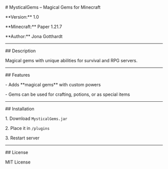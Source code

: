 \# MysticalGems – Magical Gems for Minecraft



\*\*Version:\*\* 1.0  

\*\*Minecraft:\*\* Paper 1.21.7  

\*\*Author:\*\* Jona Gotthardt



---



\## Description



Magical gems with unique abilities for survival and RPG servers.



---



\## Features



\- Adds \*\*magical gems\*\* with custom powers  

\- Gems can be used for crafting, potions, or as special items



---



\## Installation



1\. Download `MysticalGems.jar`  

2\. Place it in `/plugins`  

3\. Restart server



---



\## License



MIT License



